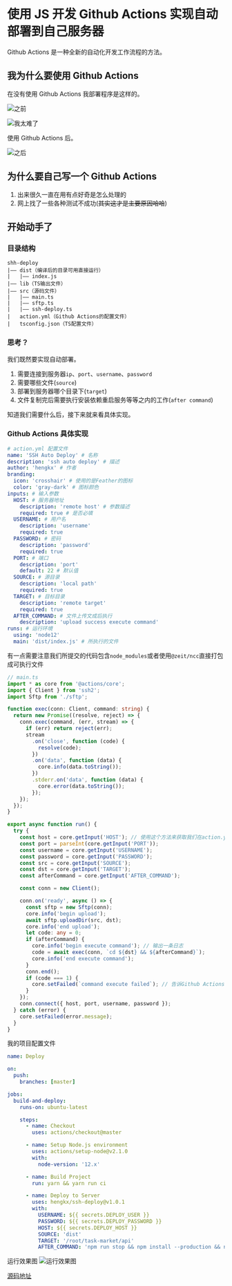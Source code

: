 # 使用 JS 开发 Github Actions 实现自动部署到自己服务器

Github Actions 是一种全新的自动化开发工作流程的方法。

## 我为什么要使用 Github Actions

在没有使用 Github Actions 我部署程序是这样的。

![之前](images/before.png)

![我太难了](images/1.jpg)

使用 Github Actions 后。

![之后](images/after.png)

## 为什么要自己写一个 Github Actions

1. 出来很久一直在用有点好奇是怎么处理的
2. 网上找了一些各种测试不成功(~~其实这才是主要原因哈哈~~)

## 开始动手了

### 目录结构

```
shh-deploy
|—— dist（编译后的目录可用直接运行）
|   |—— index.js
|—— lib（TS输出文件）
|—— src（源码文件）
|   |—— main.ts
|   |—— sftp.ts
|   |—— ssh-deploy.ts
|   action.yml（Github Actions的配置文件）
|   tsconfig.json（TS配置文件）
```

### 思考？

我们既然要实现自动部署。

1. 需要连接到服务器`ip`、`port`、`username`、`password`
1. 需要哪些文件(`source`)
1. 部署到服务器哪个目录下(`target`)
1. 文件复制完后需要执行安装依赖重启服务等等之内的工作(`after command`)

知道我们需要什么后，接下来就来看具体实现。

### Github Actions 具体实现

```yml
# action.yml 配置文件
name: 'SSH Auto Deploy' # 名称
description: 'ssh auto deploy' # 描述
author: 'hengkx' # 作者
branding:
  icon: 'crosshair' # 使用的是Feather的图标
  color: 'gray-dark' # 图标颜色
inputs: # 输入参数
  HOST: # 服务器地址
    description: 'remote host' # 参数描述
    required: true # 是否必填
  USERNAME: # 用户名
    description: 'username'
    required: true
  PASSWORD: # 密码
    description: 'password'
    required: true
  PORT: # 端口
    description: 'port'
    default: 22 # 默认值
  SOURCE: # 源目录
    description: 'local path'
    required: true
  TARGET: # 目标目录
    description: 'remote target'
    required: true
  AFTER_COMMAND: # 文件上传文成后执行
    description: 'upload success execute command'
runs: # 运行环境
  using: 'node12'
  main: 'dist/index.js' # 所执行的文件
```

有一点需要注意我们所提交的代码包含`node_modules`或者使用`@zeit/ncc`直接打包成可执行文件

```ts
// main.ts
import * as core from '@actions/core';
import { Client } from 'ssh2';
import Sftp from './sftp';

function exec(conn: Client, command: string) {
  return new Promise((resolve, reject) => {
    conn.exec(command, (err, stream) => {
      if (err) return reject(err);
      stream
        .on('close', function (code) {
          resolve(code);
        })
        .on('data', function (data) {
          core.info(data.toString());
        })
        .stderr.on('data', function (data) {
          core.error(data.toString());
        });
    });
  });
}

export async function run() {
  try {
    const host = core.getInput('HOST'); // 使用这个方法来获取我们在action.yml配置文件中设置的输入参数
    const port = parseInt(core.getInput('PORT'));
    const username = core.getInput('USERNAME');
    const password = core.getInput('PASSWORD');
    const src = core.getInput('SOURCE');
    const dst = core.getInput('TARGET');
    const afterCommand = core.getInput('AFTER_COMMAND');

    const conn = new Client();

    conn.on('ready', async () => {
      const sftp = new Sftp(conn);
      core.info('begin upload');
      await sftp.uploadDir(src, dst);
      core.info('end upload');
      let code: any = 0;
      if (afterCommand) {
        core.info('begin execute command'); // 输出一条日志
        code = await exec(conn, `cd ${dst} && ${afterCommand}`);
        core.info('end execute command');
      }
      conn.end();
      if (code === 1) {
        core.setFailed(`command execute failed`); // 告诉Github Actions执行失败了
      }
    });
    conn.connect({ host, port, username, password });
  } catch (error) {
    core.setFailed(error.message);
  }
}
```

我的项目配置文件

```yml
name: Deploy

on:
  push:
    branches: [master]

jobs:
  build-and-deploy:
    runs-on: ubuntu-latest

    steps:
      - name: Checkout
        uses: actions/checkout@master

      - name: Setup Node.js environment
        uses: actions/setup-node@v2.1.0
        with:
          node-version: '12.x'

      - name: Build Project
        run: yarn && yarn run ci

      - name: Deploy to Server
        uses: hengkx/ssh-deploy@v1.0.1
        with:
          USERNAME: ${{ secrets.DEPLOY_USER }}
          PASSWORD: ${{ secrets.DEPLOY_PASSWORD }}
          HOST: ${{ secrets.DEPLOY_HOST }}
          SOURCE: 'dist'
          TARGET: '/root/task-market/api'
          AFTER_COMMAND: 'npm run stop && npm install --production && npm run start'
```

运行效果图
![运行效果图](images/2.png)

[源码地址](https://github.com/hengkx/ssh-deploy)
